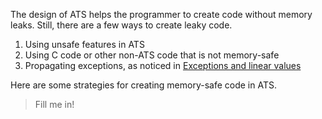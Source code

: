 The design of ATS helps the programmer to create code without memory leaks. Still, there are a few ways to create leaky code.

  1. Using unsafe features in ATS
  2. Using C code or other non-ATS code that is not memory-safe
  3. Propagating exceptions, as noticed in [Exceptions and linear values](https://groups.google.com/forum/#!topic/ats-lang-users/0fV9rs4CoH4)

Here are some strategies for creating memory-safe code in ATS.

> Fill me in!